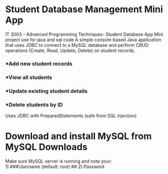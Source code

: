 # Student Database Management Mini App

IT 3003 - Advanced Programming Techniques- Student Database App Mini project use for java and sql code 
A simple console-based Java application that uses JDBC to connect to a MySQL database and perform CRUD operations (Create, Read, Update, Delete) on student records.

### *Add new student records 
### *View all students
### *Update existing student details
### *Delete students by ID

Uses JDBC with PreparedStatements (safe from SQL injection)

# Download and install MySQL from MySQL Downloads
Make sure MySQL server is running and note your:       
                                               1).###Username (default: root)
                                                      ## 2).Password
